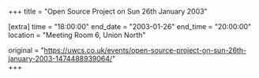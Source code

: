 +++
title = "Open Source Project on Sun 26th January 2003"

[extra]
time = "18:00:00"
end_date = "2003-01-26"
end_time = "20:00:00"
location = "Meeting Room 6, Union North"

original = "https://uwcs.co.uk/events/open-source-project-on-sun-26th-january-2003-1474488939064/"    
+++



